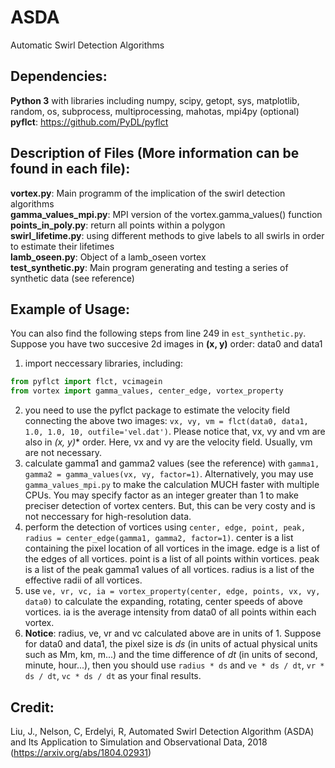 # ASDA
Automatic Swirl Detection Algorithms

## Dependencies:
**Python 3** with libraries including numpy, scipy, getopt, sys, matplotlib, random, os, subprocess, multiprocessing, mahotas, mpi4py (optional)</br>
**pyflct**: https://github.com/PyDL/pyflct

## Description of Files (More information can be found in each file):
**vortex.py**: Main programm of the implication of the swirl detection algorithms</br>
**gamma_values_mpi.py**: MPI version of the vortex.gamma_values() function</br>
**points_in_poly.py**: return all points within a polygon</br>
**swirl_lifetime.py**: using different methods to give labels to all swirls in order to estimate their lifetimes</br>
**lamb_oseen.py**: Object of a lamb_oseen vortex</br>
**test_synthetic.py**: Main program generating and testing a series of synthetic data (see reference)</br>

## Example of Usage:
You can also find the following steps from line 249 in `est_synthetic.py`.
Suppose you have two succesive 2d images in **(x, y)** order: data0 and data1</br>
1. import neccessary libraries, including:
```python
from pyflct import flct, vcimagein
from vortex import gamma_values, center_edge, vortex_property
```
2. you need to use the pyflct package to estimate the velocity field connecting the above two images: 
`vx, vy, vm = flct(data0, data1, 1.0, 1.0, 10, outfile='vel.dat')`. Please notice that, vx, vy and vm are also in *(x, y)** order. Here, vx and vy are the velocity field. Usually, vm are not necessary.</br>
3. calculate gamma1 and gamma2 values (see the reference) with `gamma1, gamma2 = gamma_values(vx, vy, factor=1)`. Alternatively, you may use `gamma_values_mpi.py` to make the calculation MUCH faster with multiple CPUs. You may specify factor as an integer greater than 1 to make preciser detection of vortex centers. But, this can be very costy and is not neccessary for high-resolution data.</br>
4. perform the detection of vortices using `center, edge, point, peak, radius = center_edge(gamma1, gamma2, factor=1)`. center is a list containing the pixel location of all vortices in the image. edge is a list of the edges of all vortices. point is a list of all points within vortices. peak is a list of the peak gamma1 values of all vortices. radius is a list of the effective radii of all vortices.</br>
5. use `ve, vr, vc, ia = vortex_property(center, edge, points, vx, vy, data0)` to calculate the expanding, rotating, center speeds of above vortices. ia is the average intensity from data0 of all points within each vortex.</br>
6. **Notice**: radius, ve, vr and vc calculated above are in units of 1. Suppose for data0 and data1, the pixel size is *ds* (in units of actual physical units such as Mm, km, m...) and the time difference of *dt* (in units of second, minute, hour...), then you should use `radius * ds` and `ve * ds / dt`, `vr * ds / dt`, `vc * ds / dt` as your final results.



## Credit:
Liu, J., Nelson, C, Erdelyi, R, Automated Swirl Detection Algorithm (ASDA) and Its Application to Simulation and Observational Data, 2018 (https://arxiv.org/abs/1804.02931)

